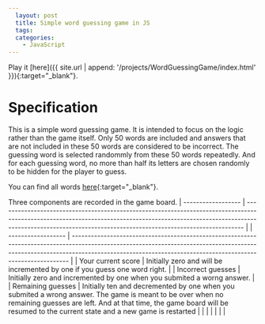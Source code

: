 ```yaml
---
  layout: post
  title: Simple word guessing game in JS
  tags:
  categories:
    - JavaScript
---
```


Play it [here]({{ site.url | append: '/projects/WordGuessingGame/index.html' }}){:target="_blank"}.

# **Specification**

This is a simple word guessing game. It is intended to focus on the logic rather
than the game itself. Only 50 words are included and answers that are not included
in these 50 words are considered to be incorrect. The guessing word is selected randommly from these 50 words repeatedly. And for each guessing word, no more than
half its letters are chosen randomly to be hidden for the player to guess.

You can find all words [here](https://github.com/xiandew/WordGuessingGame/blob/master/words.js){:target="_blank"}.

Three components are recorded in the game board.
| ------------------ | ----------------------------------------------------------------------------------------------------------------------------------------------------------------------------------------------------------------------------------------- |
| ------------------ | ----------------------------------------------------------------------------------------------------------------------------------------------------------------------------------------------------------------------------------------- |
| Your current score | Initially zero and will be incremented by one if you guess one word right.                                                                                                                                                                |
| Incorrect guesses  | Initially zero and incremented by one when you submited a worng answer.                                                                                                                                                                   |
| Remaining guesses  | Initially ten and decremented by one when you submited a wrong answer. The game is meant to be over when no remaining guesses are left. And at that time, the game board will be resumed to the current state and a new game is restarted |
|                    |                                                                                                                                                                                                                                           |
|                    |                                                                                                                                                                                                                                           |
